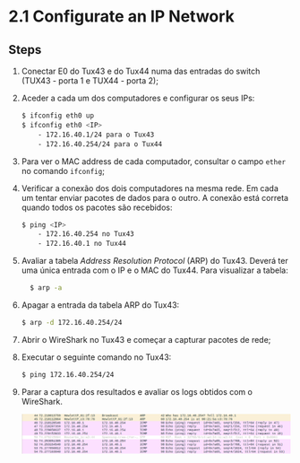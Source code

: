# 2.1 Configurate an IP Network

## Steps

1. Conectar E0 do Tux43 e do Tux44 numa das entradas do switch (TUX43 - porta 1 e TUX44 - porta 2);
2. Aceder a cada um dos computadores e configurar os seus IPs:
 
     ```bash
     $ ifconfig eth0 up
     $ ifconfig eth0 <IP>
         - 172.16.40.1/24 para o Tux43
         - 172.16.40.254/24 para o Tux44
     ```
3. Para ver o MAC address de cada computador, consultar o campo `ether` no comando `ifconfig`;
4. Verificar a conexão dos dois computadores na mesma rede. Em cada um tentar enviar pacotes de dados para o outro. A conexão está correta quando todos os pacotes são recebidos:
 
     ```bash
     $ ping <IP>
         - 172.16.40.254 no Tux43
         - 172.16.40.1 no Tux44
     ```
5. Avaliar a tabela *Address Resolution Protocol* (ARP) do Tux43. Deverá ter uma única entrada com o IP e o MAC do Tux44. Para visualizar a tabela:

   ```bash
     $ arp -a 
   ```

6. Apagar a entrada da tabela ARP do Tux43:
  
     ```bash
     $ arp -d 172.16.40.254/24
     ``` 
   
7. Abrir o WireShark no Tux43 e começar a capturar pacotes de rede;
8. Executar o seguinte comando no Tux43:
 
     ```bash
     $ ping 172.16.40.254/24
     ```
9. Parar a captura dos resultados e avaliar os logs obtidos com o WireShark.
 
   ![Captura Experiência 1](../img/exp1.png)
